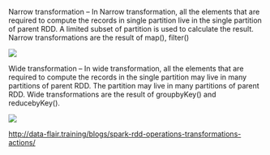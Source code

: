Narrow transformation – In Narrow transformation, all the elements that are required to compute the records in single partition live in the single partition of parent RDD. A limited subset of partition is used to calculate the result. Narrow transformations are the result of map(), filter()

![](http://cdn.data-flair.training/blogs/wp-content/uploads/spark-narrow-transformation-2.jpg)


Wide transformation – In wide transformation, all the elements that are required to compute the records in the single partition may live in many partitions of parent RDD. The partition may live in many partitions of parent RDD. Wide transformations are the result of groupbyKey() and reducebyKey().

![](http://cdn.data-flair.training/blogs/wp-content/uploads/spark-wide-transformation-1.jpg)




http://data-flair.training/blogs/spark-rdd-operations-transformations-actions/